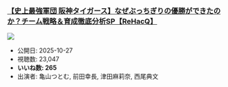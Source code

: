 ### [【史上最強軍団 阪神タイガース】なぜぶっちぎりの優勝ができたのか？チーム戦略＆育成徹底分析SP【ReHacQ】](https://www.youtube.com/watch?v=E31C9WONv0o)
[![](https://img.youtube.com/vi/E31C9WONv0o/sddefault.jpg)](https://www.youtube.com/watch?v=E31C9WONv0o)
-   公開日: 2025-10-27
-   視聴数: 23,047
-   **いいね数: 265**
-   出演者: 亀山つとむ, 前田幸長, 津田麻莉奈, 西尾典文
